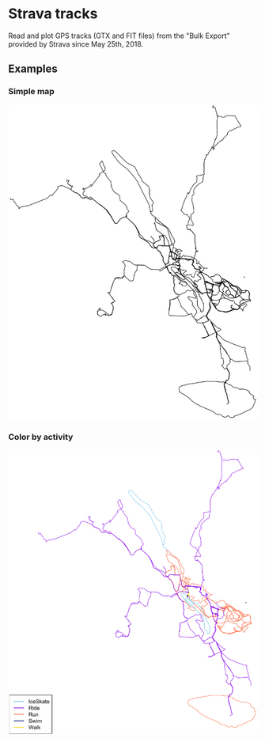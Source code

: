 # Strava tracks
Read and plot GPS tracks (GTX and FIT files) from the "Bulk Export" provided by Strava since May 25th, 2018.

## Examples

### Simple map
![alt text](https://github.com/EPauthenet/Strava_tracks/blob/master/Example_map.png)
### Color by activity
![alt text](https://github.com/EPauthenet/Strava_tracks/blob/master/Example_activities.png)
